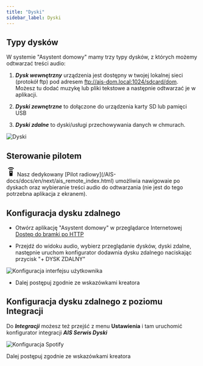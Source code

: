 ```yaml
---
title: "Dyski"
sidebar_label: Dyski
---
```


## Typy dysków

W systemie "Asystent domowy" mamy trzy typy dysków, z których możemy odtwarzać treści audio:

1. ***Dysk wewnętrzny*** urządzenia jest dostępny w twojej lokalnej sieci (protokół ftp) pod adresem ftp://ais-dom.local:1024/sdcard/dom. Możesz tu dodać muzykę lub pliki tekstowe a następnie odtwarzać je w aplikacji.


2. ***Dyski zewnętrzne*** to dołączone do urządzenia karty SD lub pamięci USB


3. ***Dyski zdalne*** to dyski/usługi przechowywania danych w chmurach.

![Dyski](/AIS-docs/img/en/frontend/drives_all.png)

## Sterowanie pilotem

<svg style="width:24px;height:24px" viewBox="0 0 24 24">
    <path fill="#000000" d="M12,0C8.96,0 6.21,1.23 4.22,3.22L5.63,4.63C7.26,3 9.5,2 12,2C14.5,2 16.74,3 18.36,4.64L19.77,3.23C17.79,1.23 15.04,0 12,0M7.05,6.05L8.46,7.46C9.37,6.56 10.62,6 12,6C13.38,6 14.63,6.56 15.54,7.46L16.95,6.05C15.68,4.78 13.93,4 12,4C10.07,4 8.32,4.78 7.05,6.05M12,15A2,2 0 0,1 10,13A2,2 0 0,1 12,11A2,2 0 0,1 14,13A2,2 0 0,1 12,15M15,9H9A1,1 0 0,0 8,10V22A1,1 0 0,0 9,23H15A1,1 0 0,0 16,22V10A1,1 0 0,0 15,9Z" />
</svg>
Nasz dedykowany [Pilot radiowy](/AIS-docs/docs/en/next/ais_remote_index.html) umożliwia nawigowaie po dyskach oraz wybieranie treści audio do odtwarzania (nie jest do tego potrzebna aplikacja z ekranem).


## Konfiguracja dysku zdalnego


* Otwórz aplikację "Asystent domowy" w przeglądarce Internetowej [Dostęp do bramki po HTTP](/AIS-docs/docs/en/ais_bramka_remote_http)

* Przejdź do widoku audio, wybierz przeglądanie dysków, dyski zdalne, następnie uruchom konfigurator dodawnia dysku zdalnego naciskając przycisk "+ DYSK ZDALNY"

![Konfiguracja interfejsu użytkownika](/AIS-docs/img/en/frontend/add_new_remote_drive.png)

* Dalej postępuj zgodnie ze wskazówkami kreatora


## Konfiguracja dysku zdalnego z poziomu Integracji

Do ***Integracji*** możesz też przejść z menu **Ustawienia** i tam uruchomić konfigurator integracji ***AIS Serwis Dyski***

![Konfiguracja Spotify](/AIS-docs/img/en/frontend/drives_config_1.png)


Dalej postępuj zgodnie ze wskazówkami kreatora
